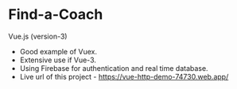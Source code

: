 # Find-a-Coach
Vue.js (version-3)
- Good example of Vuex.
- Extensive use if Vue-3.
- Using Firebase for authentication and real time database.
- Live url of this project - <a href="https://vue-http-demo-74730.web.app/">https://vue-http-demo-74730.web.app/</a>
